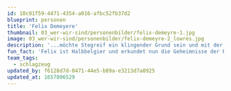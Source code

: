 ```yaml
---
id: 10c01f59-4471-4354-a016-afbc52fb37d2
blueprint: personen
title: 'Felix Demeyere'
thumbnail: 03_wer-wir-sind/personenbilder/felix-demeyre-1.jpg
image: 03_wer-wir-sind/personenbilder/felix-demeyre-2_lowres.jpg
description: '...möchte Stegreif ein klingender Grund sein und mit der Kraft seiner Kessel helfen, neue musikalische Bindungen zu knüpfen.'
fun_fact: 'Felix ist Halbbelgier und erkundet nun die Geheimnisse der Pommesfriteuse und der belgischen Bierwelt.'
team_tags:
  - schlagzeug
updated_by: f6128d7d-0471-44e5-b89a-e3213d7a0925
updated_at: 1657806529
---
```

